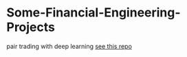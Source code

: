 # Some-Financial-Engineering-Projects

pair trading with deep learning [see this repo](https://github.com/kelciezhang/Pair-Trading-with-Deep-Learning.git)
